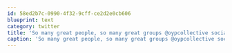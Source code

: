 ```yaml
---
id: 58ed2b7c-0990-4f32-9cff-ce2d2e0cb606
blueprint: text
category: twitter
title: 'So many great people, so many great groups @oypcollective social'
caption: 'So many great people, so many great groups @oypcollective social'
---
```

